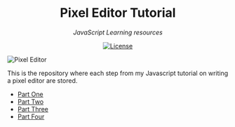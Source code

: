 <h1 align="center">Pixel Editor Tutorial</h1>
<p align="center"><em>JavaScript Learning resources</em></p>

<p align="center">
  <a href="LICENSE"><img src="https://img.shields.io/github/license/photogabble/pixel-editor-tutorial.svg" alt="License"></a>
</p>

![Pixel Editor](http://www.photogabble.co.uk/img/javascript-pixel-paint.png "Pixel Editor")

This is the repository where each step from my Javascript tutorial on writing a pixel editor are stored.

* [Part One](https://www.photogabble.co.uk/blog/tutorials/writing-a-pixel-editor-in-javascript-p1/?utm_source=github&utm_medium=referral&utm_campaign=pixel_editor_tutorial_readme)
* [Part Two](https://www.photogabble.co.uk/blog/tutorials/writing-a-pixel-editor-in-javascript-p2/?utm_source=github&utm_medium=referral&utm_campaign=pixel_editor_tutorial_readme)
* [Part Three](https://www.photogabble.co.uk/blog/tutorials/writing-a-pixel-editor-in-javascript-p3/?utm_source=github&utm_medium=referral&utm_campaign=pixel_editor_tutorial_readme)
* [Part Four](https://www.photogabble.co.uk/blog/tutorials/writing-a-pixel-editor-in-javascript-p4/?utm_source=github&utm_medium=referral&utm_campaign=pixel_editor_tutorial_readme)

